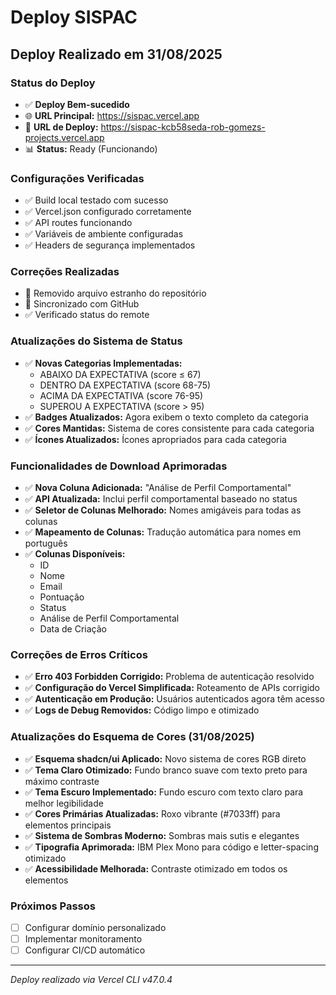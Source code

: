 # Deploy SISPAC

## Deploy Realizado em 31/08/2025

### Status do Deploy
- ✅ **Deploy Bem-sucedido**
- 🌐 **URL Principal:** https://sispac.vercel.app
- 🔗 **URL de Deploy:** https://sispac-kcb58seda-rob-gomezs-projects.vercel.app
- 📊 **Status:** Ready (Funcionando)

### Configurações Verificadas
- ✅ Build local testado com sucesso
- ✅ Vercel.json configurado corretamente
- ✅ API routes funcionando
- ✅ Variáveis de ambiente configuradas
- ✅ Headers de segurança implementados

### Correções Realizadas
- 🧹 Removido arquivo estranho do repositório
- 🔄 Sincronizado com GitHub
- ✅ Verificado status do remote

### Atualizações do Sistema de Status
- ✅ **Novas Categorias Implementadas:**
  - ABAIXO DA EXPECTATIVA (score ≤ 67)
  - DENTRO DA EXPECTATIVA (score 68-75)
  - ACIMA DA EXPECTATIVA (score 76-95)
  - SUPEROU A EXPECTATIVA (score > 95)
- ✅ **Badges Atualizados:** Agora exibem o texto completo da categoria
- ✅ **Cores Mantidas:** Sistema de cores consistente para cada categoria
- ✅ **Ícones Atualizados:** Ícones apropriados para cada categoria

### Funcionalidades de Download Aprimoradas
- ✅ **Nova Coluna Adicionada:** "Análise de Perfil Comportamental"
- ✅ **API Atualizada:** Inclui perfil comportamental baseado no status
- ✅ **Seletor de Colunas Melhorado:** Nomes amigáveis para todas as colunas
- ✅ **Mapeamento de Colunas:** Tradução automática para nomes em português
- ✅ **Colunas Disponíveis:**
  - ID
  - Nome
  - Email
  - Pontuação
  - Status
  - Análise de Perfil Comportamental
  - Data de Criação

### Correções de Erros Críticos
- ✅ **Erro 403 Forbidden Corrigido:** Problema de autenticação resolvido
- ✅ **Configuração do Vercel Simplificada:** Roteamento de APIs corrigido
- ✅ **Autenticação em Produção:** Usuários autenticados agora têm acesso
- ✅ **Logs de Debug Removidos:** Código limpo e otimizado

### Atualizações do Esquema de Cores (31/08/2025)
- ✅ **Esquema shadcn/ui Aplicado:** Novo sistema de cores RGB direto
- ✅ **Tema Claro Otimizado:** Fundo branco suave com texto preto para máximo contraste
- ✅ **Tema Escuro Implementado:** Fundo escuro com texto claro para melhor legibilidade
- ✅ **Cores Primárias Atualizadas:** Roxo vibrante (#7033ff) para elementos principais
- ✅ **Sistema de Sombras Moderno:** Sombras mais sutis e elegantes
- ✅ **Tipografia Aprimorada:** IBM Plex Mono para código e letter-spacing otimizado
- ✅ **Acessibilidade Melhorada:** Contraste otimizado em todos os elementos

### Próximos Passos
- [ ] Configurar domínio personalizado
- [ ] Implementar monitoramento
- [ ] Configurar CI/CD automático

---
*Deploy realizado via Vercel CLI v47.0.4*
